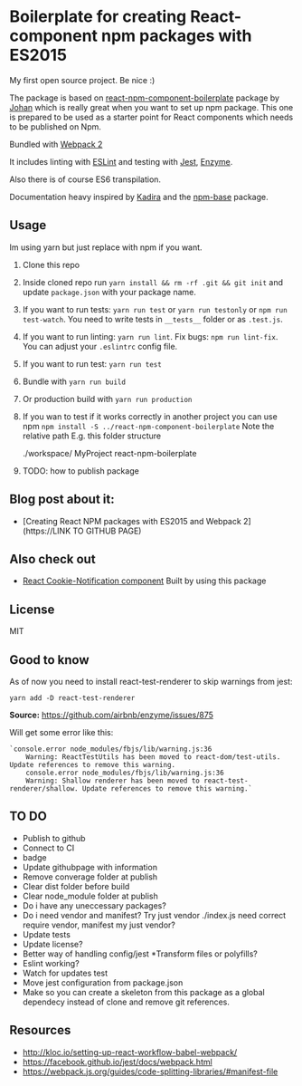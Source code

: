 # Boilerplate for creating React-component npm packages with ES2015

My first open source project. Be nice :)

The package is based on [react-npm-component-boilerplate](https://github.com/lindgr3n/react-npm-component-boilerplate) package by [Johan](https://github.com/lindgr3n) which is really great when you want to set up npm package. This one is prepared to be used as a starter point for React components which needs to be published on Npm.

Bundled with [Webpack 2](https://webpack.js.org/)

It includes linting with [ESLint](http://eslint.org/) and testing with [Jest](http://facebook.github.io/jest/), [Enzyme](http://airbnb.io/enzyme/).

Also there is of course ES6 transpilation.

Documentation heavy inspired by [Kadira](https://github.com/kadirahq) and the [npm-base](https://github.com/kadirahq/npm-base) package.

## Usage
Im using yarn but just replace with npm if you want.
1. Clone this repo
2. Inside cloned repo run `yarn install && rm -rf .git && git init` and update `package.json` with your package name.
3. If you want to run tests: `yarn run test` or `yarn run testonly` or `npm run test-watch`. You need to write tests in `__tests__` folder or as `.test.js`.
4. If you want to run linting: `yarn run lint`. Fix bugs: `npm run lint-fix`. You can adjust your `.eslintrc` config file.
5. If you want to run test: `yarn run test`
6. Bundle with `yarn run build`
7. Or production build with `yarn run production`
8. If you wan to test if it works correctly in another project you can use npm `npm install -S ../react-npm-component-boilerplate` Note the relative path
E.g. this folder structure
 
    
    ./workspace/
        MyProject
        react-npm-boilerplate
        
9. TODO: how to publish package
 
## Blog post about it:

- [Creating React NPM packages with ES2015 and Webpack 2](https://LINK TO GITHUB PAGE)

## Also check out

- [React Cookie-Notification component](https://github.com/lindgr3n/react-cookie-notification)
Built by using this package

## License

MIT

## Good to know
As of now you need to install react-test-renderer to skip warnings from jest: 

`yarn add -D react-test-renderer` 

**Source:** https://github.com/airbnb/enzyme/issues/875

Will get some error like this:

    `console.error node_modules/fbjs/lib/warning.js:36
        Warning: ReactTestUtils has been moved to react-dom/test-utils. Update references to remove this warning.
        console.error node_modules/fbjs/lib/warning.js:36
        Warning: Shallow renderer has been moved to react-test-renderer/shallow. Update references to remove this warning.`
   

## TO DO
* Publish to github
* Connect to CI
* badge
* Update githubpage with information
* Remove converage folder at publish
* Clear dist folder before build
* Clear node_module folder at publish
* Do i have any uneccessary packages?
* Do i need vendor and manifest? Try just vendor
./index.js need correct require vendor, manifest my just vendor?
* Update tests
* Update license?
* Better way of handling config/jest *Transform files or polyfills?
* Eslint working?
* Watch for updates test
* Move jest configuration from package.json  
* Make so you can create a skeleton from this package as a global dependecy
instead of clone and remove git references.

## Resources
* http://kloc.io/setting-up-react-workflow-babel-webpack/
* https://facebook.github.io/jest/docs/webpack.html
* https://webpack.js.org/guides/code-splitting-libraries/#manifest-file